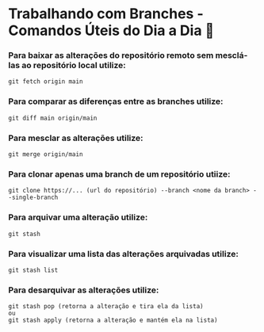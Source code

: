 # Trabalhando com Branches - Comandos Úteis do Dia a Dia 📝

### Para baixar as alterações do repositório remoto sem mesclá-las ao repositório local utilize:
    git fetch origin main

### Para comparar as diferenças entre as branches utilize:
    git diff main origin/main

### Para mesclar as alterações utilize:
    git merge origin/main

### Para clonar apenas uma branch de um repositório utiize:
    git clone https://... (url do repositório) --branch <nome da branch> --single-branch

### Para arquivar uma alteração utilize:
    git stash

### Para visualizar uma lista das alterações arquivadas utilize:
    git stash list

### Para desarquivar as alterações utilize:
    git stash pop (retorna a alteração e tira ela da lista)
    ou
    git stash apply (retorna a alteração e mantém ela na lista)
